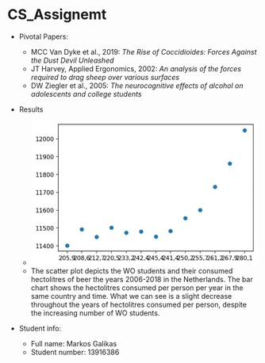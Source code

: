 # CS_Assignemt
- Pivotal Papers:
  - MCC Van Dyke et al., 2019: *The Rise of Coccidioides: Forces Against the Dust Devil Unleashed*
  - JT Harvey, Applied Ergonomics, 2002: *An analysis of the forces required to drag sheep over various surfaces*
  - DW Ziegler et al., 2005: *The neurocognitive effects of alcohol on adolescents and college students*

- Results
  - ![The Beer People](/plot.jpg)
  - The scatter plot depicts the WO students and their consumed hectolitres of beer the years 2006-2018 in the Netherlands. The bar chart shows the hectolitres consumed per person per year in the same country and time. What we can see is a slight decrease throughout the years of hectolitres consumed per person, despite the increasing number of WO students.
  
- Student info:
  - Full name: Markos Galikas
  - Student number: 13916386
